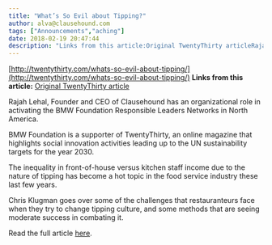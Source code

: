 ```yaml
---
title: "What’s So Evil about Tipping?"
author: alva@clausehound.com
tags: ["Announcements","aching"]
date: 2018-02-19 20:47:44
description: "Links from this article:Original TwentyThirty articleRajah Lehal, Founder and CEO of Clausehound has an organizational role in activating the BMW..."
---
```


[http://twentythirty.com/whats-so-evil-about-tipping/](http://twentythirty.com/whats-so-evil-about-tipping/)
**Links from this article:**
[Original TwentyThirty article](http://twentythirty.com/whats-so-evil-about-tipping/)

Rajah Lehal, Founder and CEO of Clausehound has an organizational role in activating the BMW Foundation Responsible Leaders Networks in North America.

BMW Foundation is a supporter of TwentyThirty, an online magazine that highlights social innovation activities leading up to the UN sustainability targets for the year 2030.

The inequality in front-of-house versus kitchen staff income due to the nature of tipping has become a hot topic in the food service industry these last few years.

Chris Klugman goes over some of the challenges that restauranteurs face when they try to change tipping culture, and some methods that are seeing moderate success in combating it.

Read the full article [here](http://twentythirty.com/whats-so-evil-about-tipping/).